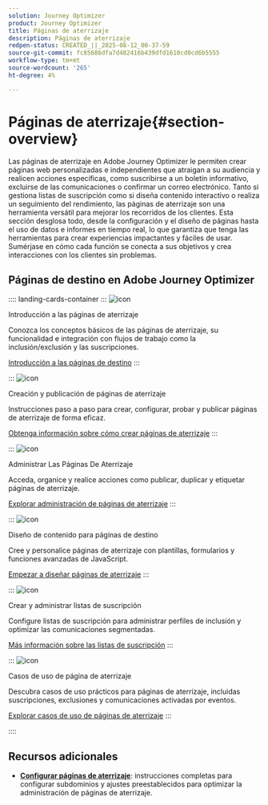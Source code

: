 ```yaml
---
solution: Journey Optimizer
product: Journey Optimizer
title: Páginas de aterrizaje
description: Páginas de aterrizaje
redpen-status: CREATED_||_2025-08-12_00-37-59
source-git-commit: fc85686dfa7d482416b439dfd1610cd0cd6b5555
workflow-type: tm+mt
source-wordcount: '265'
ht-degree: 4%

---
```



# Páginas de aterrizaje{#section-overview}

Las páginas de aterrizaje en Adobe Journey Optimizer le permiten crear páginas web personalizadas e independientes que atraigan a su audiencia y realicen acciones específicas, como suscribirse a un boletín informativo, excluirse de las comunicaciones o confirmar un correo electrónico. Tanto si gestiona listas de suscripción como si diseña contenido interactivo o realiza un seguimiento del rendimiento, las páginas de aterrizaje son una herramienta versátil para mejorar los recorridos de los clientes. Esta sección desglosa todo, desde la configuración y el diseño de páginas hasta el uso de datos e informes en tiempo real, lo que garantiza que tenga las herramientas para crear experiencias impactantes y fáciles de usar. Sumérjase en cómo cada función se conecta a sus objetivos y crea interacciones con los clientes sin problemas.

## Páginas de destino en Adobe Journey Optimizer

:::: landing-cards-container
:::
![icon](https://cdn.experienceleague.adobe.com/icons/book.svg?lang=es)

Introducción a las páginas de aterrizaje

Conozca los conceptos básicos de las páginas de aterrizaje, su funcionalidad e integración con flujos de trabajo como la inclusión/exclusión y las suscripciones.

[Introducción a las páginas de destino](../using/landing-pages/get-started-lp.md)
:::

:::
![icon](https://cdn.experienceleague.adobe.com/icons/circle-play.svg?lang=es)

Creación y publicación de páginas de aterrizaje

Instrucciones paso a paso para crear, configurar, probar y publicar páginas de aterrizaje de forma eficaz.

[Obtenga información sobre cómo crear páginas de aterrizaje](../using/landing-pages/create-lp.md)
:::

:::
![icon](https://cdn.experienceleague.adobe.com/icons/list-check.svg?lang=es)

Administrar Las Páginas De Aterrizaje

Acceda, organice y realice acciones como publicar, duplicar y etiquetar páginas de aterrizaje.

[Explorar administración de páginas de aterrizaje](../using/landing-pages/manage-lp.md)
:::

:::
![icon](https://cdn.experienceleague.adobe.com/icons/puzzle-piece.svg?lang=es)

Diseño de contenido para páginas de destino

Cree y personalice páginas de aterrizaje con plantillas, formularios y funciones avanzadas de JavaScript.

[Empezar a diseñar páginas de aterrizaje](landing-pages-design-landing-page.md)
:::

:::
![icon](https://cdn.experienceleague.adobe.com/icons/list-check.svg?lang=es)

Crear y administrar listas de suscripción

Configure listas de suscripción para administrar perfiles de inclusión y optimizar las comunicaciones segmentadas.

[Más información sobre las listas de suscripción](../using/landing-pages/subscription-list.md)
:::

:::
![icon](https://cdn.experienceleague.adobe.com/icons/bullseye.svg?lang=es)

Casos de uso de página de aterrizaje

Descubra casos de uso prácticos para páginas de aterrizaje, incluidas suscripciones, exclusiones y comunicaciones activadas por eventos.

[Explorar casos de uso de páginas de aterrizaje](../using/landing-pages/lp-use-cases.md)
:::

::::


## Recursos adicionales

- **[Configurar páginas de aterrizaje](lp-configuration-landing-page.md)**: instrucciones completas para configurar subdominios y ajustes preestablecidos para optimizar la administración de páginas de aterrizaje.

